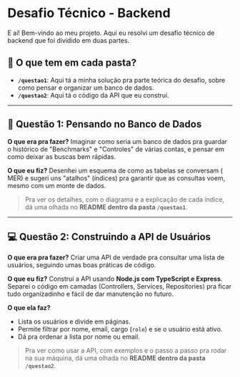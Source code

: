 # Desafio Técnico - Backend

E aí! Bem-vindo ao meu projeto. Aqui eu resolvi um desafio técnico de backend que foi dividido em duas partes.

## 📂 O que tem em cada pasta?

-   **`/questao1`**: Aqui tá a minha solução pra parte teórica do desafio, sobre como pensar e organizar um banco de dados.
-   **`/questao2`**: Aqui tá o código da API que eu construí.

---

## 📝 Questão 1: Pensando no Banco de Dados

**O que era pra fazer?** Imaginar como seria um banco de dados pra guardar o histórico de "Benchmarks" e "Controles" de várias contas, e pensar em como deixar as buscas bem rápidas.

**O que eu fiz?** Desenhei um esquema de como as tabelas se conversam ( MER) e sugeri uns "atalhos" (índices) pra garantir que as consultas voem, mesmo com um monte de dados.

> Pra ver os detalhes, com o diagrama e a explicação de cada índice, dá uma olhada no **README dentro da pasta `/questao1`**.

---

## 💻 Questão 2: Construindo a API de Usuários

**O que era pra fazer?** Criar uma API de verdade pra consultar uma lista de usuários, seguindo umas boas práticas de código.

**O que eu fiz?** Construí a API usando **Node.js com TypeScript e Express**. Separei o código em camadas (Controllers, Services, Repositories) pra ficar tudo organizadinho e fácil de dar manutenção no futuro.

**O que ela faz?**
-   Lista os usuários e divide em páginas.
-   Permite filtrar por nome, email, cargo (`role`) e se o usuário está ativo.
-   Dá pra ordenar a lista por nome ou email.

> Pra ver como usar a API, com exemplos e o passo a passo pra rodar na sua máquina, dá uma olhada no **README dentro da pasta `/questao2`**.

